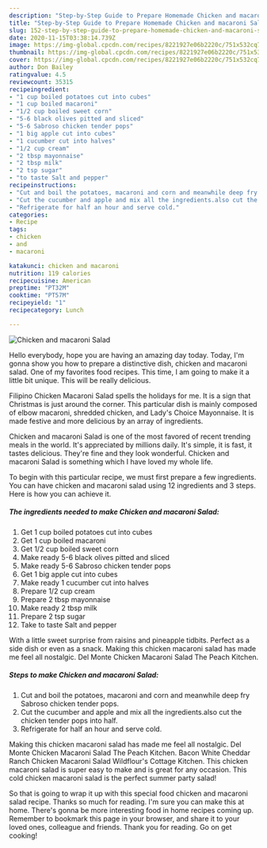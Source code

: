 ```yaml
---
description: "Step-by-Step Guide to Prepare Homemade Chicken and macaroni Salad"
title: "Step-by-Step Guide to Prepare Homemade Chicken and macaroni Salad"
slug: 152-step-by-step-guide-to-prepare-homemade-chicken-and-macaroni-salad
date: 2020-11-15T03:38:14.739Z
image: https://img-global.cpcdn.com/recipes/8221927e06b2220c/751x532cq70/chicken-and-macaroni-salad-recipe-main-photo.jpg
thumbnail: https://img-global.cpcdn.com/recipes/8221927e06b2220c/751x532cq70/chicken-and-macaroni-salad-recipe-main-photo.jpg
cover: https://img-global.cpcdn.com/recipes/8221927e06b2220c/751x532cq70/chicken-and-macaroni-salad-recipe-main-photo.jpg
author: Don Bailey
ratingvalue: 4.5
reviewcount: 35315
recipeingredient:
- "1 cup boiled potatoes cut into cubes"
- "1 cup boiled macaroni"
- "1/2 cup boiled sweet corn"
- "5-6 black olives pitted and sliced"
- "5-6 Sabroso chicken tender pops"
- "1 big apple cut into cubes"
- "1 cucumber cut into halves"
- "1/2 cup cream"
- "2 tbsp mayonnaise"
- "2 tbsp milk"
- "2 tsp sugar"
- "to taste Salt and pepper"
recipeinstructions:
- "Cut and boil the potatoes, macaroni and corn and meanwhile deep fry Sabroso chicken tender pops."
- "Cut the cucumber and apple and mix all the ingredients.also cut the chicken tender pops into half."
- "Refrigerate for half an hour and serve cold."
categories:
- Recipe
tags:
- chicken
- and
- macaroni

katakunci: chicken and macaroni 
nutrition: 119 calories
recipecuisine: American
preptime: "PT32M"
cooktime: "PT57M"
recipeyield: "1"
recipecategory: Lunch

---
```



![Chicken and macaroni Salad](https://img-global.cpcdn.com/recipes/8221927e06b2220c/751x532cq70/chicken-and-macaroni-salad-recipe-main-photo.jpg)

Hello everybody, hope you are having an amazing day today. Today, I'm gonna show you how to prepare a distinctive dish, chicken and macaroni salad. One of my favorites food recipes. This time, I am going to make it a little bit unique. This will be really delicious.

Filipino Chicken Macaroni Salad spells the holidays for me. It is a sign that Christmas is just around the corner. This particular dish is mainly composed of elbow macaroni, shredded chicken, and Lady&#39;s Choice Mayonnaise. It is made festive and more delicious by an array of ingredients.

Chicken and macaroni Salad is one of the most favored of recent trending meals in the world. It's appreciated by millions daily. It's simple, it is fast, it tastes delicious. They're fine and they look wonderful. Chicken and macaroni Salad is something which I have loved my whole life.


To begin with this particular recipe, we must first prepare a few ingredients. You can have chicken and macaroni salad using 12 ingredients and 3 steps. Here is how you can achieve it.

<!--inarticleads1-->

##### The ingredients needed to make Chicken and macaroni Salad:

1. Get 1 cup boiled potatoes cut into cubes
1. Get 1 cup boiled macaroni
1. Get 1/2 cup boiled sweet corn
1. Make ready 5-6 black olives pitted and sliced
1. Make ready 5-6 Sabroso chicken tender pops
1. Get 1 big apple cut into cubes
1. Make ready 1 cucumber cut into halves
1. Prepare 1/2 cup cream
1. Prepare 2 tbsp mayonnaise
1. Make ready 2 tbsp milk
1. Prepare 2 tsp sugar
1. Take to taste Salt and pepper


With a little sweet surprise from raisins and pineapple tidbits. Perfect as a side dish or even as a snack. Making this chicken macaroni salad has made me feel all nostalgic. Del Monte Chicken Macaroni Salad The Peach Kitchen. 

<!--inarticleads2-->

##### Steps to make Chicken and macaroni Salad:

1. Cut and boil the potatoes, macaroni and corn and meanwhile deep fry Sabroso chicken tender pops.
1. Cut the cucumber and apple and mix all the ingredients.also cut the chicken tender pops into half.
1. Refrigerate for half an hour and serve cold.


Making this chicken macaroni salad has made me feel all nostalgic. Del Monte Chicken Macaroni Salad The Peach Kitchen. Bacon White Cheddar Ranch Chicken Macaroni Salad Wildflour&#39;s Cottage Kitchen. This chicken macaroni salad is super easy to make and is great for any occasion. This cold chicken macaroni salad is the perfect summer party salad! 

So that is going to wrap it up with this special food chicken and macaroni salad recipe. Thanks so much for reading. I'm sure you can make this at home. There's gonna be more interesting food in home recipes coming up. Remember to bookmark this page in your browser, and share it to your loved ones, colleague and friends. Thank you for reading. Go on get cooking!
